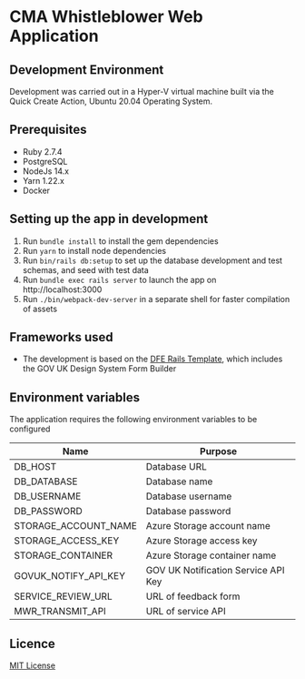 # CMA Whistleblower Web Application

## Development Environment

Development was carried out in a Hyper-V virtual machine built via the Quick Create Action, Ubuntu 20.04 Operating System.

## Prerequisites

- Ruby 2.7.4
- PostgreSQL
- NodeJs 14.x
- Yarn 1.22.x
- Docker

## Setting up the app in development

1. Run `bundle install` to install the gem dependencies
2. Run `yarn` to install node dependencies
3. Run `bin/rails db:setup` to set up the database development and test schemas, and seed with test data
4. Run `bundle exec rails server` to launch the app on http://localhost:3000
5. Run `./bin/webpack-dev-server` in a separate shell for faster compilation of assets

## Frameworks used

- The development is based on the [DFE Rails Template](https://github.com/DFE-DDigital/rails-template), which includes the GOV UK Design System Form Builder

## Environment variables

The application requires the following environment variables to be configured

| Name | Purpose |
| --- | --- |
| DB_HOST | Database URL
| DB_DATABASE | Database name
| DB_USERNAME | Database username
| DB_PASSWORD | Database password
| STORAGE_ACCOUNT_NAME | Azure Storage account name
| STORAGE_ACCESS_KEY | Azure Storage access key
| STORAGE_CONTAINER | Azure Storage container name
| GOVUK_NOTIFY_API_KEY | GOV UK Notification Service API Key
| SERVICE_REVIEW_URL | URL of feedback form
| MWR_TRANSMIT_API | URL of service API

## Licence

[MIT License](LICENCE)

